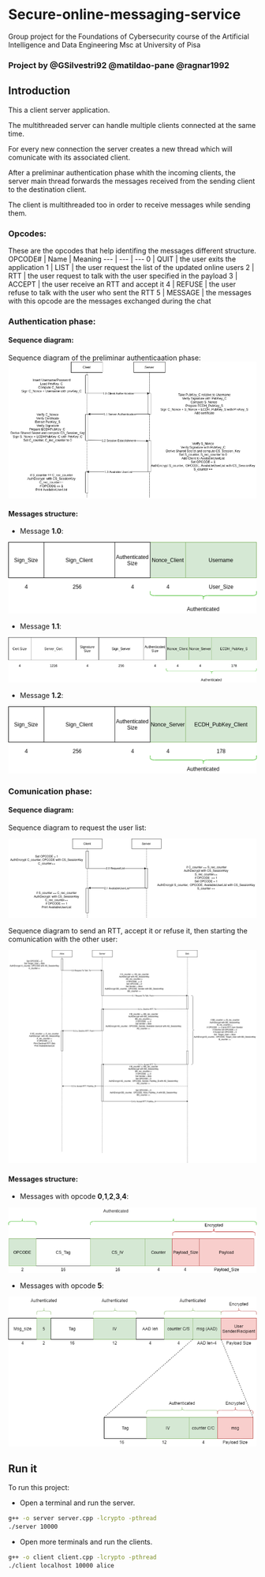 
# Secure-online-messaging-service
Group project for the Foundations of Cybersecurity course of the Artificial Intelligence and Data Engineering Msc at University of Pisa

### Project by @GSilvestri92 @matildao-pane @ragnar1992

## Introduction
This a client server application.

The multithreaded server can handle multiple clients connected at the same time.

For every new connection the server creates a new thread which will comunicate with its associated client.

After a preliminar authentication phase whith the incoming clients, the server main thread forwards the messages received from the sending client to the destination client.

The client is multithreaded too in order to receive messages while sending them.

### Opcodes:
These are the opcodes that help identifing the messages different structure.
OPCODE# | Name | Meaning 
---  | --- | ---
0 | QUIT | the user exits the application
1 | LIST | the user request the list of the updated online users
2 | RTT | the user request to talk with the user specified in the payload
3 | ACCEPT | the user receive an RTT and accept it
4 | REFUSE | the user refuse to talk with the user who sent the RTT
5 | MESSAGE | the messages with this opcode are the messages exchanged during the chat
 
### Authentication phase:

#### Sequence diagram:

Sequence diagram of the preliminar authenticaation phase:
![flow_Auth](/Documentation/Flow_1_Server_Auth.png)

#### Messages structure:
- Message **1.0**:

![mex10](/Documentation/1.0.png)

- Message **1.1**:

![mex11](/Documentation/1.1.png)

- Message **1.2**:

![mex12](/Documentation/1.2.png)

### Comunication phase:

#### Sequence diagram:

Sequence diagram to request the user list:

![flow_Op1](/Documentation/opcode1.png)

Sequence diagram to send an RTT, accept it or refuse it, then starting the comunication with the other user:

![flow_Op234](/Documentation/opcode234.png)

#### Messages structure:

- Messages with opcode **0**,**1**,**2**,**3**,**4**:

![opcode01234](/Documentation/opcode01234.png)

- Messages with opcode **5**:

![opcode5](/Documentation/opcode5.png)



## Run it
To run this project:

- Open a terminal and run the server.
```sh
g++ -o server server.cpp -lcrypto -pthread
./server 10000
```

- Open more terminals and run the clients. 
```sh
g++ -o client client.cpp -lcrypto -pthread
./client localhost 10000 alice
```
